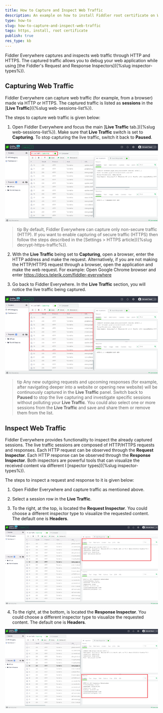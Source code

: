 ```yaml
---
title: How to Capture and Inspect Web Traffic
description: An example on how to install Fiddler root certificate on Windows
type: how-to
slug: how-to-capture-and-inspect-web-traffic
tags: https, install, root certificate
publish: true
res_type: kb
---
```


Fiddler Everywhere captures and inspects web traffic through HTTP and HTTPS. The captured traffic allows you to debug your web application while using [the Fiddler's Request and Response Inspectors]({%slug inspector-types%}).

## Capturing Web Traffic

Fiddler Everywhere can capture web traffic (for example, from a browser) made via HTTP or HTTPS. The captured traffic is listed as __sessions__ in the [__Live Traffic__]({%slug web-sessions-list%}).

The steps to capture web traffic is given below:

1. Open Fiddler Everywhere and focus the main [__Live Traffic__ tab.]({%slug web-sessions-list%}). Make sure that __Live Traffic__ switch is set to __Capturing__. To stop capturing the live traffic, switch it back to __Paused__.

![Capturing Live Traffic](../images/kb/capture-live-traffic-under-capture-and-inspect-web-traffic.png)

>tip By default, Fiddler Everywhere can capture only non-secure traffic (HTTP). If you want to enable capturing of secure traffic (HTTPS) then follow the steps described in the [Settings > HTTPS article]({%slug decrypt-https-traffic%}).

2. With the __Live Traffic__ being set to __Capturing__, open a browser, enter the HTTP address and make the request. Alternatively, if you are not making the HTTP/HTTPS request through a browser, open the application and make the web request.
For example: Open Google Chrome browser and enter https://docs.telerik.com/fiddler-everywhere

3. Go back to Fiddler Everywhere. In the __Live Traffic__ section, you will notice the live traffic being captured.

![Capturing Live Traffic](../images/kb/capture-live-traffic-under-capture-and-inspect-web-traffic-1.png)

>tip Any new outgoing requests and upcoming responses (for example, after navigating deeper into a website or opening new website) will be continuously captured in the __Live Traffic__ panel. Switch back to __Paused__ to stop the live capturing and investigate specific sessions without polluting your __Live Traffic__. You could also select one or more sessions from the __Live Traffic__ and save and share them or remove them from the list.

## Inspect Web Traffic

Fiddler Everywhere provides functionality to inspect the already captured sessions. The live traffic sessions are composed of HTTP/HTTPS requests and responses. Each HTTP request can be observed through the __Request Inspector__. Each HTTP response can be observed through the __Response Inspector__. Both inspectors are powerful tools that can visualize the received content via different I [nspector types]({%slug inspector-types%}).

The steps to inspect a request and response to it is given below:

1. Open Fiddler Everywhere and capture traffic as mentioned above.

2. Select a session row in the __Live Traffic__.

3. To the right, at the top, is located the __Request Inspector__. You could choose a different inspector type to visualize the requested content. The default one is __Headers__.

![Request Inspector](../images/kb/request-inspector-under-capture-and-inspect-web-traffic.png)

4. To the right, at the bottom, is located the __Response Inspector__. You could choose a different inspector type to visualize the requested content. The default one is __Headers__.

![Response Inspector](../images/kb/response-inspector-under-capture-and-inspect-web-traffic.png)
